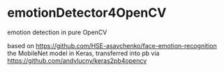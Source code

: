 # emotionDetector4OpenCV
emotion detection in pure OpenCV

based on https://github.com/HSE-asavchenko/face-emotion-recognition the MobileNet model in Keras,
transferred into pb via https://github.com/andylucny/keras2pb4opencv


